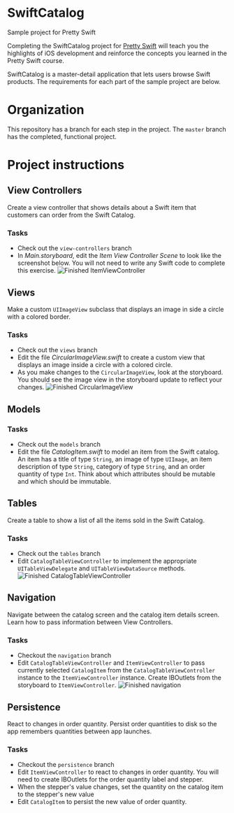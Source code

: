 # SwiftCatalog
Sample project for Pretty Swift

Completing the SwiftCatalog project for [Pretty Swift](http://www.prettyswift.co/lessons/) will teach you the highlights of iOS development and reinforce the concepts you learned in the Pretty Swift course.

SwiftCatalog is a master-detail application that lets users browse Swift products. The requirements for each part of the sample project are below.

# Organization
This repository has a branch for each step in the project. The `master` branch has the completed, functional project.

# Project instructions

## View Controllers
Create a view controller that shows details about a Swift item that customers can order from the Swift Catalog.

### Tasks
- Check out the `view-controllers` branch
- In *Main.storyboard*, edit the *Item View Controller Scene* to look like the screenshot below. You will not need to write any Swift code to complete this exercise.
![Finished `ItemViewController`](Screenshots/view-controllers-screenshot.png)

## Views
Make a custom `UIImageView` subclass that displays an image in side a circle with a colored border.

### Tasks
- Check out the `views` branch
- Edit the file *CircularImageView.swift* to create a custom view that displays an image inside a circle with a colored circle.
- As you make changes to the `CircularImageView`, look at the storyboard. You should see the image view in the storyboard update to reflect your changes.
![Finished `CircularImageView`](Screenshots/views-screenshot.png)

## Models

### Tasks
- Check out the `models` branch
- Edit the file *CatalogItem.swift* to model an item from the Swift catalog. An item has a title of type `String`, an image of type `UIImage`, an item description of type `String`, category of type `String`, and an order quantity of type `Int`. Think about which attributes should be mutable and which should be immutable.

## Tables
Create a table to show a list of all the items sold in the Swift Catalog.

### Tasks
- Check out the `tables` branch
- Edit `CatalogTableViewController` to implement the appropriate `UITableViewDelegate` and `UITableViewDataSource` methods.
![Finished `CatalogTableViewController`](Screenshots/tables-screenshot.png)

## Navigation
Navigate between the catalog screen and the catalog item details screen. Learn how to pass information between View Controllers.

### Tasks
- Checkout the `navigation` branch
- Edit `CatalogTableViewController` and `ItemViewController` to pass currently selected `CatalogItem` from the `CatalogTableViewController` instance to the `ItemViewController` instance. Create IBOutlets from the storyboard to `ItemViewController`.
![Finished navigation](Screenshots/navigation-screenshot.gif)

## Persistence
React to changes in order quantity. Persist order quantities to disk so the app remembers quantities between app launches.

### Tasks
- Checkout the `persistence` branch
- Edit `ItemViewController` to react to changes in order quantity. You will need to create IBOutlets for the order quantity label and stepper.
- When the stepper's value changes, set the quantity on the catalog item to the stepper's new value
- Edit `CatalogItem` to persist the new value of order quantity.